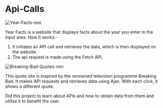 # Api-Calls
![Year-Facts-min](https://github.com/nikhil-poojary/api-calls/assets/39295234/64d4cd37-ce5a-4771-8b6c-26f2b9005d24)

Year Facts is a website that displays facts about the year you enter in the input area. 
How it works:-
1. It initiates an API call and retrieves the data, which is then displayed on the website.
2. The api request is made using the Fetch API.


![Breaking-Bad-Quotes-min](https://github.com/nikhil-poojary/api-calls/assets/39295234/538875cb-6321-4c5d-b046-b8b2306f4c18)

This quote site is inspired by the renowned television programme Breaking Bad.
It makes API requests and retrieves data using Ajax.
With each click, it shows a different quote.

Did this project to learn about APIs and how to obtain data from them and utilise it to benefit the user. 

